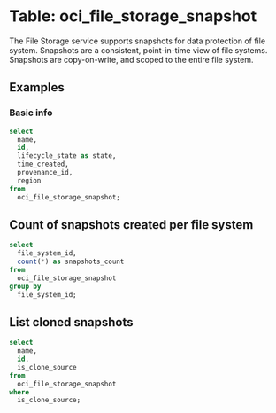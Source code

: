 # Table: oci_file_storage_snapshot

The File Storage service supports snapshots for data protection of file system. Snapshots are a consistent, point-in-time view of file systems. Snapshots are copy-on-write, and scoped to the entire file system.

## Examples

### Basic info

```sql
select
  name,
  id,
  lifecycle_state as state,
  time_created,
  provenance_id,
  region
from
  oci_file_storage_snapshot;
```


## Count of snapshots created per file system

```sql
select
  file_system_id,
  count(*) as snapshots_count
from
  oci_file_storage_snapshot
group by
  file_system_id;
```


## List cloned snapshots

```sql
select
  name,
  id,
  is_clone_source
from
  oci_file_storage_snapshot
where
  is_clone_source;
```
